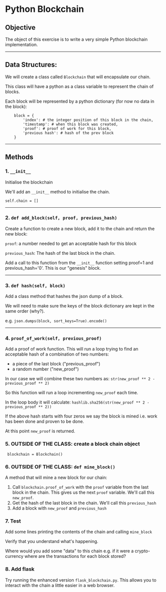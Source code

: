 # Python Blockchain

## Objective
The object of this exercise is to write a very simple Python blockchain implementation.

---

## Data Structures:

We will create a class called ```Blockchain``` that will encapsulate our chain.

This class will have a python as a class variable to represent the chain of blocks.

Each block will be represented by a python dictionary (for now no data in the block):
```
    block = {
        'index': # the integer position of this block in the chain,
        'timestamp': # when this block was created,
        'proof': # proof of work for this block,
        'previous hash': # hash of the prev block
    }
```

---

## Methods

### 1. ```__init__```
Initialise the blockchain

We'll add an ```__init__``` method to initialise the chain.

```self.chain = []```

---

### 2. ```def add_block(self, proof, previous_hash)```
Create a function to create a new block, add it to the chain and return the new block:


```proof```: a number needed to get an acceptable hash for this block

```previous_hash```: The hash of the last block in the chain.

Add a call to this function from the ```__init__``` function setting proof=1 and previous_hash='0'. This is our "genesis" block.

---

### 3. ```def hash(self, block)```
Add a class method that hashes the json dump of a block.

We will need to make sure the keys of the block dictionary are kept in the same order (why?).

e.g. ```json.dumps(block, sort_keys=True).encode()```

---

### 4. ```proof_of_work(self, previous_proof)```
Add a proof of work function. This will run a loop trying to find an acceptable hash of a combination of two numbers:

* a piece of the last block ("previous_proof")
* a random number ("new_proof")

In our case we will combine these two numbers as:
```str(new_proof ** 2 - previous_proof ** 2)```

So this function will run a loop incrementing ```new_proof``` each time.

In the loop body it will calculate:
```hashlib.sha256(str(new_proof ** 2 - previous_proof ** 2))```

If the above hash starts with four zeros we say the block is mined i.e. work has been done and proven to be done.

At this point ```new_proof``` is returned.


### 5. OUTSIDE OF THE CLASS: create a block chain object
``` blockchain = Blockchain()```

### 6. OUTSIDE OF THE CLASS: ```def mine_block()```
A method that will mine a new block for our chain:
1. Call ```blockchain.proof_of_work``` with the ```proof``` variable from the last block in the chain. This gives us the next ```proof``` variable. We'll call this ```new_proof```.
2. Get the hash of the last block in the chain. We'll call this ```previous_hash```
3. Add a block with ```new_proof``` and ```previous_hash```

### 7. Test
Add some lines printing the contents of the chain and calling ```mine_block```

Verify that you understand what's happening.

Where would you add some "data" to this chain e.g. if it were a crypto-currency where are the transactions for each block stored?

### 8. Add flask
Try running the enhanced version ```flask_blockchain.py```. This allows you to interact with the chain a little easier in a web browser.